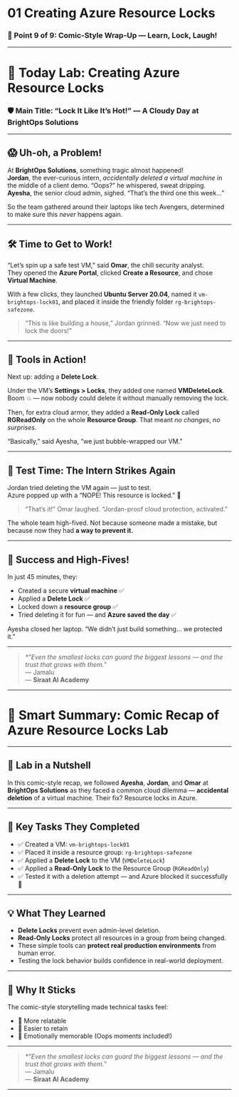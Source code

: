 # 01 Creating Azure Resource Locks

### 🔹 Point 9 of 9: Comic-Style Wrap-Up — Learn, Lock, Laugh!

---

# 🎨 **Today Lab: Creating Azure Resource Locks**  
### 🛡️ Main Title: **“Lock It Like It’s Hot!” — A Cloudy Day at BrightOps Solutions**

---

## 😱 Uh-oh, a Problem!

At **BrightOps Solutions**, something tragic almost happened!  
**Jordan**, the ever-curious intern, *accidentally deleted a virtual machine* in the middle of a client demo. “Oops?” he whispered, sweat dripping.  
**Ayesha**, the senior cloud admin, sighed. “That’s the third one this week…”

So the team gathered around their laptops like tech Avengers, determined to make sure this *never* happens again.

---

## 🛠️ Time to Get to Work!

“Let’s spin up a safe test VM,” said **Omar**, the chill security analyst.  
They opened the **Azure Portal**, clicked **Create a Resource**, and chose **Virtual Machine**.

With a few clicks, they launched **Ubuntu Server 20.04**, named it `vm-brightops-lock01`, and placed it inside the friendly folder `rg-brightops-safezone`.

> “This is like building a house,” Jordan grinned. “Now we just need to lock the doors!”

---

## 🧰 Tools in Action!

Next up: adding a **Delete Lock**.

Under the VM’s **Settings > Locks**, they added one named **VMDeleteLock**.  
Boom 💥 — now nobody could delete it without manually removing the lock.

Then, for extra cloud armor, they added a **Read-Only Lock** called **RGReadOnly** on the whole **Resource Group**. That meant *no changes*, *no surprises*.

“Basically,” said Ayesha, “we just bubble-wrapped our VM.”

---

## 🧪 Test Time: The Intern Strikes Again

Jordan tried deleting the VM again — just to test.  
Azure popped up with a “NOPE! This resource is locked.” 🚫

> “That’s it!” Omar laughed. “Jordan-proof cloud protection, activated.”

The whole team high-fived. Not because someone made a mistake, but because now they had **a way to prevent it.**

---

## 🎉 Success and High-Fives!

In just 45 minutes, they:
- Created a secure **virtual machine** ✅  
- Applied a **Delete Lock** ✅  
- Locked down a **resource group** ✅  
- Tried deleting it for fun — and **Azure saved the day** ✅  

Ayesha closed her laptop. “We didn’t just build something… we protected it.”

---

> _*"Even the smallest locks can guard the biggest lessons — and the trust that grows with them."_  
> — Jamalu  
> — **Siraat AI Academy**
---
# 🧠 Smart Summary: Comic Recap of Azure Resource Locks Lab

---

## 🎯 **Lab in a Nutshell**
In this comic-style recap, we followed **Ayesha**, **Jordan**, and **Omar** at **BrightOps Solutions** as they faced a common cloud dilemma — **accidental deletion** of a virtual machine. Their fix? Resource locks in Azure.

---

## 🔧 **Key Tasks They Completed**
- ✅ Created a VM: `vm-brightops-lock01`  
- ✅ Placed it inside a resource group: `rg-brightops-safezone`  
- ✅ Applied a **Delete Lock** to the VM (`VMDeleteLock`)  
- ✅ Applied a **Read-Only Lock** to the Resource Group (`RGReadOnly`)  
- ✅ Tested it with a deletion attempt — and Azure blocked it successfully 🎉

---

## 💡 **What They Learned**
- **Delete Locks** prevent even admin-level deletion.
- **Read-Only Locks** protect all resources in a group from being changed.
- These simple tools can **protect real production environments** from human error.
- Testing the lock behavior builds confidence in real-world deployment.

---

## 🚀 **Why It Sticks**
The comic-style storytelling made technical tasks feel:
- 🧩 More relatable  
- 🤹 Easier to retain  
- 🧠 Emotionally memorable (Oops moments included!)

---

> _*"Even the smallest locks can guard the biggest lessons — and the trust that grows with them."_  
> — Jamalu  
> — **Siraat AI Academy**

---


